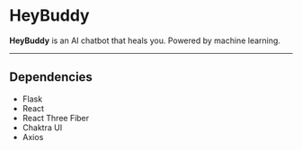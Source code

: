 # HeyBuddy
**HeyBuddy** is an AI chatbot that heals you. Powered by machine learning.

---

## Dependencies
- Flask
- React
- React Three Fiber
- Chaktra UI
- Axios
